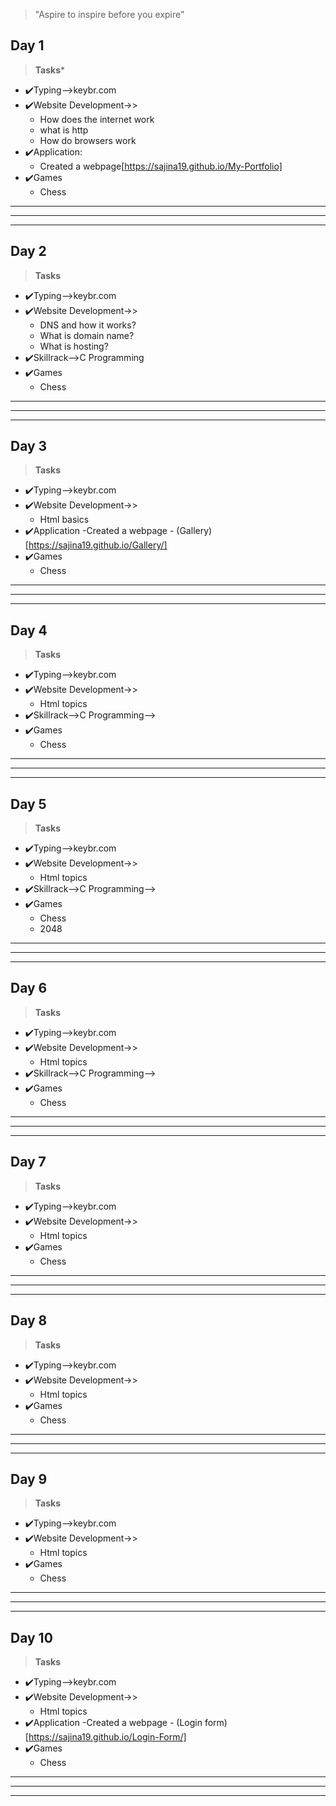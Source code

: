 >"Aspire to inspire before you expire"

## Day 1 ##
>**Tasks***
- ✔️Typing-->keybr.com
- ✔️Website Development->>
    - How does the internet work
    - what is http
    - How do browsers work
- ✔️Application: 
    - Created a webpage[https://sajina19.github.io/My-Portfolio]    
- ✔️Games
    - Chess
***
***
***
## Day 2 ##
>**Tasks**
- ✔️Typing-->keybr.com
- ✔️Website Development->>
    - DNS and how it works?
    - What is domain name?
    - What is hosting?
- ✔️Skillrack-->C Programming
- ✔️Games
    - Chess
***
***
***
## Day 3 ##
>**Tasks**
- ✔️Typing-->keybr.com
- ✔️Website Development->>
    - Html basics
- ✔️Application
    -Created a webpage - (Gallery)[https://sajina19.github.io/Gallery/]
- ✔️Games
    - Chess
***
***
***
## Day 4 ##
>**Tasks**
- ✔️Typing-->keybr.com
- ✔️Website Development->>
    - Html topics
- ✔️Skillrack-->C Programming-->
- ✔️Games
    - Chess    
***
***
***
## Day 5 ##
>**Tasks**
- ✔️Typing-->keybr.com
- ✔️Website Development->>
    - Html topics
- ✔️Skillrack-->C Programming-->    
- ✔️Games
    - Chess  
    - 2048      
***
***
***
## Day 6 ##
>**Tasks**
- ✔️Typing-->keybr.com
- ✔️Website Development->>
    - Html topics
- ✔️Skillrack-->C Programming-->    
- ✔️Games
    - Chess  
***
***
***    
## Day 7 ##
>**Tasks**
- ✔️Typing-->keybr.com
- ✔️Website Development->>
    - Html topics    
- ✔️Games
    - Chess  
***
***
***  
## Day 8 ##
>**Tasks**
- ✔️Typing-->keybr.com
- ✔️Website Development->>
    - Html topics    
- ✔️Games
    - Chess  
***
***
***  
## Day 9 ##
>**Tasks**
- ✔️Typing-->keybr.com
- ✔️Website Development->>
    - Html topics    
- ✔️Games
    - Chess  
***
***
***  
## Day 10 ##
>**Tasks**
- ✔️Typing-->keybr.com
- ✔️Website Development->>
    - Html topics   
- ✔️Application
    -Created a webpage - (Login form)[https://sajina19.github.io/Login-Form/] 
- ✔️Games
    - Chess  
***
***
***  







